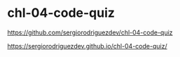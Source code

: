# chl-04-code-quiz

https://github.com/sergiorodriguezdev/chl-04-code-quiz

https://sergiorodriguezdev.github.io/chl-04-code-quiz/